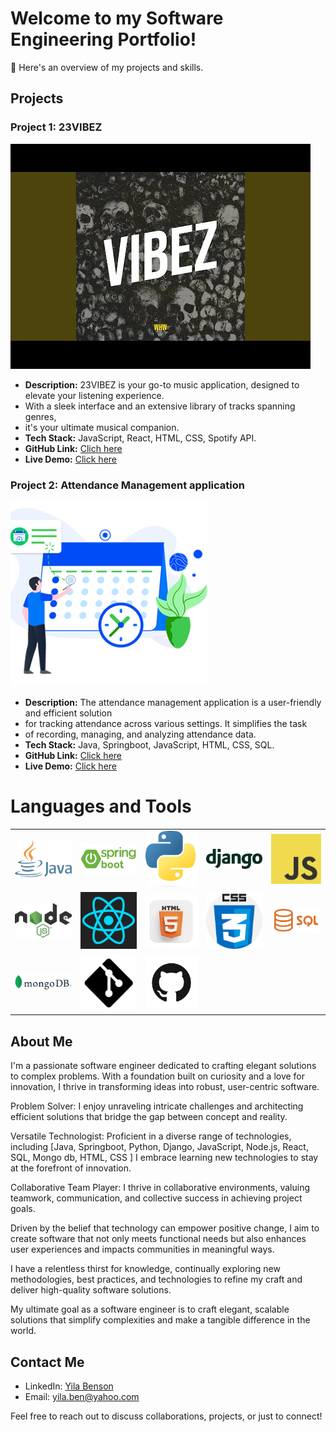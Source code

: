 
# Welcome to my Software Engineering Portfolio!

🚀 Here's an overview of my projects and skills.

## Projects

### Project 1: 23VIBEZ
![Project Image](https://raw.githubusercontent.com/wyeben/23vibez/main/public/favicon.ico)

- **Description:** 23VIBEZ is your go-to music application, designed to elevate your listening experience.
-   With a sleek interface and an extensive library of tracks spanning genres,
-   it's your ultimate musical companion.
- **Tech Stack:** JavaScript, React, HTML, CSS, Spotify API.
- **GitHub Link:** [Clich here](https://github.com/wyeben/23vibez)
- **Live Demo:** [Click here](https://23vibez.vercel.app/)

### Project 2: Attendance Management application
![Project Image](https://github.com/wyeben/attendance-management-/blob/main/attendanceLandingPage/assets/Screenshot%202023-12-05%20154051.png)
- **Description:** The attendance management application is a user-friendly and efficient solution
-   for tracking attendance across various settings. It simplifies the task
-   of recording, managing, and analyzing attendance data.
- **Tech Stack:** Java, Springboot, JavaScript, HTML, CSS, SQL.
- **GitHub Link:** [Click here ](https://github.com/wyeben/attendance-management-)
- **Live Demo:** [Click here ](https://wyeben.github.io/attendance-management-/attendanceLandingPage/index.html)

<!-- Add more projects as needed -->
<!--
# Skills

<img src="https://github.com/wyeben/logo/blob/main/java-logo-CE0198242E-seeklogo.com.png" alt="Java" width="100">
<img src="https://github.com/wyeben/logo/blob/main/spring-boot.png" alt="Springboot" width="100">
<img src="https://github.com/wyeben/logo/blob/main/Python-logo-notext.svg.png" alt="Python" width="100">
<img src="https://github.com/wyeben/logo/blob/main/django-logo-positive.png" alt="Django" width="100">
<img src="https://github.com/wyeben/logo/blob/main/JavaScript-logo.png" alt="JavaScript" width="100">
<img src="https://github.com/wyeben/logo/blob/main/590px-Node.js_logo.svg.png" alt="Node.js" width="100">
<img src="https://github.com/wyeben/logo/blob/main/react-1-logo-png-transparent.png" alt="React" width="100">
<img src="https://github.com/wyeben/logo/blob/main/html-logo.webp" alt="Html" width="100">
<img src="https://github.com/wyeben/logo/blob/main/919826.png" alt="Css" width="100">
<img src="https://github.com/wyeben/logo/blob/main/Sql_data_base_with_logo.png" alt="SQL" width="100">
<img src="https://github.com/wyeben/logo/blob/main/MongoDB_Logo.svg.png" alt="Mongodb" width="100">
<img src="https://github.com/wyeben/logo/blob/main/logomark-black@2x.png" alt="Git" width="100">
<img src="https://github.com/wyeben/logo/blob/main/GitHub-Mark-ea2971cee799.png" alt="Github" width="100">
-->
# Languages and Tools

|       |       |       |       |       |
|-------|-------|-------|-------|-------|
| ![Java](https://github.com/wyeben/logo/blob/main/java-logo-CE0198242E-seeklogo.com.png) | ![Springboot](https://github.com/wyeben/logo/blob/main/spring-boot.png) | ![Python](https://github.com/wyeben/logo/blob/main/Python-logo-notext.svg.png) | ![Django](https://github.com/wyeben/logo/blob/main/django-logo-positive.png) | ![JavaScript](https://github.com/wyeben/logo/blob/main/JavaScript-logo.png) |
| ![Node.js](https://github.com/wyeben/logo/blob/main/590px-Node.js_logo.svg.png) | ![React](https://github.com/wyeben/logo/blob/main/react-1-logo-png-transparent.png) | ![Html](https://github.com/wyeben/logo/blob/main/html-logo.webp) | ![Css](https://github.com/wyeben/logo/blob/main/919826.png) | ![SQL](https://github.com/wyeben/logo/blob/main/Sql_data_base_with_logo.png) |
| ![Mongodb](https://github.com/wyeben/logo/blob/main/MongoDB_Logo.svg.png) | ![Git](https://github.com/wyeben/logo/blob/main/logomark-black@2x.png) | ![Github](https://github.com/wyeben/logo/blob/main/GitHub-Mark-ea2971cee799.png) |       |       |




## About Me

I'm a passionate software engineer dedicated to crafting elegant solutions 
to complex problems. With a foundation built on curiosity and a love for innovation,
I thrive in transforming ideas into robust, user-centric software.

Problem Solver: I enjoy unraveling intricate challenges and architecting efficient 
solutions that bridge the gap between concept and reality.

Versatile Technologist: Proficient in a diverse range of technologies, including
[Java, Springboot, Python, Django, JavaScript, Node.js, React, SQL, Mongo db, HTML, CSS ]
I embrace learning new technologies to stay at the forefront of innovation.

Collaborative Team Player: I thrive in collaborative environments, valuing teamwork, communication,
and collective success in achieving project goals.

Driven by the belief that technology can empower positive change, I aim to create software that 
not only meets functional needs but also enhances user experiences and impacts communities in meaningful ways.

I have a relentless thirst for knowledge, continually exploring new methodologies, 
best practices, and technologies to refine my craft and deliver high-quality software solutions.

My ultimate goal as a software engineer is to craft elegant, scalable solutions that simplify complexities 
and make a tangible difference in the world.


## Contact Me

- LinkedIn: [Yila Benson ](https://www.linkedin.com/in/yila-benson-872392132/)
- Email: yila.ben@yahoo.com

Feel free to reach out to discuss collaborations, projects, or just to connect!

<!-- Add more sections like Education, Certifications, etc., if needed -->


<!---
wyeben/wyeben is a ✨ special ✨ repository because its `README.md` (this file) appears on your GitHub profile.
You can click the Preview link to take a look at your changes.
--->
